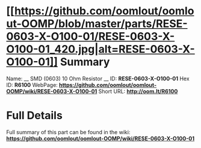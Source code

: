 
[[https://github.com/oomlout/oomlout-OOMP/blob/master/parts/RESE-0603-X-O100-01/RESE-0603-X-O100-01_420.jpg|alt=RESE-0603-X-O100-01]] 
Summary
=================

Name: __ SMD (0603) 10 Ohm Resistor __
ID: __RESE-0603-X-O100-01__
Hex ID: __R6100__
WebPage: __https://github.com/oomlout/oomlout-OOMP/wiki/RESE-0603-X-O100-01__
Short URL: __http://oom.lt/R6100__

Full Details
==========================
Full summary of this part can be found in the wiki:   
__https://github.com/oomlout/oomlout-OOMP/wiki/RESE-0603-X-O100-01__   

